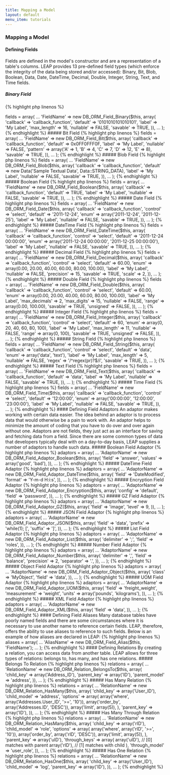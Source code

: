 ```yaml
---
title: Mapping a Model
layout: default
menu_item: tutorials
---
```


### Mapping a Model

#### Defining Fields

Fields are defined in the model's constructor and are a representation of a table's columns. LEAP provides 13 pre-defined field types (which enforce the integrity of the data being stored and/or accessed): Binary, Bit, Blob, Boolean, Data, Date, DateTime, Decimal, Double, Integer, String, Text, and Time fields.

##### Binary Field

{% highlight php linenos %}
<?php
$this->fields = array(
   ...
   'FieldName' => new DB_ORM_Field_Binary($this, array(
       'callback' => 'callback_function',
       'default' => '0101010101010101',
       'label' => 'My Label',
       'max_length' => 16,
       'nullable' => FALSE,
       'savable' => TRUE,
   )),
   ...
);
{% endhighlight %}

##### Bit Field

{% highlight php linenos %}
<?php
$this->fields = array(
   ...
   'FieldName' => new DB_ORM_Field_Bit($this, array(
       'callback' => 'callback_function',
       'default' => 0x0FF0FFF0F,
       'label' => 'My Label',
       'nullable' => FALSE,
       'pattern' => array('A' => 1, 'B' => 4, 'C' => 7, 'D' => 12, 'E' => 8),
       'savable' => TRUE,
   )),
   ...
);
{% endhighlight %}

##### Blob Field

{% highlight php linenos %}
<?php
$this->fields = array(
   ...
   'FieldName' => new DB_ORM_Field_Blob($this, array(
       'callback' => 'callback_function',
       'default' => new Data('Sample Textual Data', Data::STRING_DATA),
       'label' => 'My Label',
       'nullable' => FALSE,
       'savable' => TRUE,
   )),
   ...
);
{% endhighlight %}

##### Boolean Field

{% highlight php linenos %}
<?php
$this->fields = array(
   ...
   'FieldName' => new DB_ORM_Field_Boolean($this, array(
       'callback' => 'callback_function',
       'default' => TRUE,
       'label' => 'My Label',
       'nullable' => FALSE,
       'savable' => TRUE,
   )),
   ...
);
{% endhighlight %}

##### Date Field

{% highlight php linenos %}
<?php
$this->fields = array(
   ...
   'FieldName' => new DB_ORM_Field_Date($this, array(
       'callback' => 'callback_function',
       'control' => 'select',
       'default' => '2011-12-24',
       'enum' => array('2011-12-24', '2011-12-25'),
       'label' => 'My Label',
       'nullable' => FALSE,
       'savable' => TRUE,
   )),
   ...
);
{% endhighlight %}

##### DateTime Field

{% highlight php linenos %}
<?php
$this->fields = array(
   ...
   'FieldName' => new DB_ORM_Field_DateTime($this, array(
       'callback' => 'callback_function',
       'control' => 'select',
       'default' => '2011-12-24 00:00:00',
       'enum' => array('2011-12-24 00:00:00', '2011-12-25 00:00:00'),
       'label' => 'My Label',
       'nullable' => FALSE,
       'savable' => TRUE,
   )),
   ...
);
{% endhighlight %}

##### Decimal Field

{% highlight php linenos %}
<?php
$this->fields = array(
   ...
   'FieldName' => new DB_ORM_Field_Decimal($this, array(
       'callback' => 'callback_function',
       'control' => 'select',
       'default' => 60.00,
       'enum' => array(0.00, 20.00, 40.00, 60.00, 80.00, 100.00),
       'label' => 'My Label',
       'nullable' => FALSE,
       'precision' => 15,
       'savable' => TRUE,
       'scale' => 2,
   )),
   ...
);
{% endhighlight %}

##### Double Field

{% highlight php linenos %}
<?php
$this->fields = array(
   ...
   'FieldName' => new DB_ORM_Field_Double($this, array(
       'callback' => 'callback_function',
       'control' => 'select',
       'default' => 60.00,
       'enum' => array(0.00, 20.00, 40.00, 60.00, 80.00, 100.00),
       'label' => 'My Label',
       'max_decimals' => 2,
       'max_digits' => 15,
       'nullable' => FALSE,
       'range' => array(0.00, 100.00),
       'savable' => TRUE,
       'unsigned' => FALSE,
   )),
   ...
);
{% endhighlight %}

##### Integer Field

{% highlight php linenos %}
<?php
$this->fields = array(
   ...
   'FieldName' => new DB_ORM_Field_Integer($this, array(
       'callback' => 'callback_function',
       'control' => 'select',
       'default' => 60,
       'enum' => array(0, 20, 40, 60, 80, 100),
       'label' => 'My Label',
       'max_length' => 11,
       'nullable' => FALSE,
       'range' => array(0, 100),
       'savable' => TRUE,
       'unsigned' => FALSE,
   )),
   ...
);
{% endhighlight %}

##### String Field

{% highlight php linenos %}
<?php
$this->fields = array(
   ...
   'FieldName' => new DB_ORM_Field_String($this, array(
       'callback' => 'callback_function',
       'control' => 'select',
       'default' => 'data',
       'enum' => array('data', 'text'),
       'label' => 'My Label',
       'max_length' => 5,
       'nullable' => FALSE,
       'regex' => '/^regex(pr)?$/i',
       'savable' => TRUE,
   )),
   ...
);
{% endhighlight %}

##### Text Field

{% highlight php linenos %}
<?php
$this->fields = array(
   ...
   'FieldName' => new DB_ORM_Field_Text($this, array(
       'callback' => 'callback_function',
       'default' => 'data',
       'label' => 'My Label',
       'nullable' => FALSE,
       'savable' => TRUE,
   )),
   ...
);
{% endhighlight %}

##### Time Field

{% highlight php linenos %}
<?php
$this->fields = array(
   ...
   'FieldName' => new DB_ORM_Field_Time($this, array(
       'callback' => 'callback_function',
       'control' => 'select',
       'default' => '12:00:00',
       'enum' => array('00:00:00', '12:00:00', '23:00:00'),
       'label' => 'My Label',
       'nullable' => FALSE,
       'savable' => TRUE,
   )),
   ...
);
{% endhighlight %}

#### Defining Field Adaptors

An adaptor makes working with certain data easier. The idea behind an adaptor is to process data that would otherwise be a pain to work with. An adaptor helps to minimize the amount of coding that you have to do over and over again without one. Adaptors are not fields, they just act as an interface for saving and fetching data from a field. Since there are some common types of data that developers typically deal with on a day-to-day basis, LEAP supplies a number of adaptors to handle such data.

##### Boolean Field Adaptor

{% highlight php linenos %}
<?php
$this->adaptors = array(
   ...
   'AdaptorName' => new DB_ORM_Field_Adaptor_Boolean($this, array(
       'field' => 'answer',
       'values' => array('good', 'bad'),
   )),
   ...
);
{% endhighlight %}

##### DateTime Field Adaptor

{% highlight php linenos %}
<?php
$this->adaptors = array(
   ...
   'AdaptorName' => new DB_ORM_Field_Adaptor_DateTime($this, array(
       'field' => 'DateModified',
       'format' => 'Y-m-d H:i:s',
   )),
   ...
);
{% endhighlight %}

##### Encryption Field Adaptor

{% highlight php linenos %}
<?php
$this->adaptors = array(
   ...
   'AdaptorName' => new DB_ORM_Field_Adaptor_Encryption($this, array(
       'config' => 'default',
       'field' => 'password',
   )),
   ...
);
{% endhighlight %}

##### GZ Field Adaptor

{% highlight php linenos %}
<?php
$this->adaptors = array(
   ...
   'AdaptorName' => new DB_ORM_Field_Adaptor_GZ($this, array(
       'field' => 'image',
       'level' => 9,
   )),
   ...
);
{% endhighlight %}

##### JSON Field Adaptor

{% highlight php linenos %}
<?php
$this->adaptors = array(
   ...
   'AdaptorName' => new DB_ORM_Field_Adaptor_JSON($this, array(
       'field' => 'data',
       'prefix' => 'while(1); [',
       'suffix' => ']',
   )),
   ...
);
{% endhighlight %}

##### List Field Adaptor

{% highlight php linenos %}
<?php
$this->adaptors = array(
   ...
   'AdaptorName' => new DB_ORM_Field_Adaptor_List($this, array(
       'delimiter' => ';',
       'field' => 'roles',
   )),
   ...
);
{% endhighlight %}

##### Number Field Adaptor

{% highlight php linenos %}
<?php
$this->adaptors = array(
   ...
   'AdaptorName' => new DB_ORM_Field_Adaptor_Number($this, array(
       'delimiter' => ',',
       'field' => 'balance',
       'precision' => 2,
       'separator' => '.',
   )),
   ...
);
{% endhighlight %}

##### Object Field Adaptor

{% highlight php linenos %}
<?php
$this->adaptors = array(
   ...
   'AdaptorName' => new DB_ORM_Field_Adaptor_Object($this, array(
       'class' => 'MyObject',
       'field' => 'data',
   )),
   ...
);
{% endhighlight %}

##### UOM Field Adaptor

{% highlight php linenos %}
<?php
$this->adaptors = array(
   ...
   'AdaptorName' => new DB_ORM_Field_Adaptor_UOM($this, array(
       'field' => 'freight_weight',
       'measurement' => 'weight',
       'units' => array('pounds', 'kilograms'),
   )),
   ...
);
{% endhighlight %}

##### XML Field Adaptor

{% highlight php linenos %}
<?php
$this->adaptors = array(
   ...
   'AdaptorName' => new DB_ORM_Field_Adaptor_XML($this, array(
       'field' => 'data',
   )),
   ...
);
{% endhighlight %}

#### Defining Field Aliases

Many database tables have poorly named fields and there are some circumstances where it is necessary to use another name to reference certain fields. LEAP, therefore, offers the ability to use aliases to reference to such fields. Below is an example of how aliases are declared in LEAP:

{% highlight php linenos %}
<?php
$this->aliases = array(
   ...
   'AliasName' => new DB_ORM_Field_Alias($this, 'FieldName');
   ...
);
{% endhighlight %}

#### Defining Relations

By creating a relation, you can access data from another table. LEAP allows for three types of relations: belongs to, has many, and has one relations.

##### Belongs To Relation

{% highlight php linenos %}
<?php
$this->relations = array(
   ...
   'RelationName' => new DB_ORM_Relation_BelongsTo($this, array(
       'child_key' => array('Address_ID'),
       'parent_key' => array('ID'),
       'parent_model' => 'address',
   )),
   ...
);
{% endhighlight %}

##### Has Many Relation

{% highlight php linenos %}
<?php
$this->relations = array(
   ...
   'RelationName' => new DB_ORM_Relation_HasMany($this, array(
       'child_key' => array('User_ID'),
       'child_model' => 'address',
       'options' => array(
           array('where', array('Addresses.User_ID', '>=', '10')),
           array('order_by', array('Addresses.ID', 'DESC')),
           array('limit', array(5)),
       ),
       'parent_key' => array('ID'),
   )),
   ...
);
{% endhighlight %}

##### Has Many Through Relation

{% highlight php linenos %}
<?php
$this->relations = array(
   ...
   'RelationName' => new DB_ORM_Relation_HasMany($this, array(
       'child_key' => array('rID'),
       'child_model' => 'role',
       'options' => array(
           array('where', array('rID', '>=', '10')),
           array('order_by', array('rID', 'DESC')),
           array('limit', array(5)),
       ),
       'parent_key' => array('uID'),
       'through_keys' => array(
           array('uID'), // [0] matches with parent
           array('rID'), // [1] matches with child
       ),
       'through_model' => 'user_role',
   )),
   ...
);
{% endhighlight %}

##### Has One Relation

{% highlight php linenos %}
<?php
$this->relations = array(
   ...
   'RelationName' => new DB_ORM_Relation_HasOne($this, array(
       'child_key' => array('User_ID'),
       'child_model' => 'log',
       'parent_key' => array('ID'),
   )),
   ...
);
{% endhighlight %}